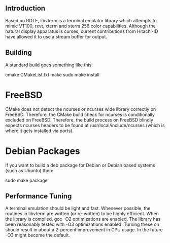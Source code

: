 ## Introduction ##

Based on ROTE, libvterm is a terminal emulator library which attempts to
mimic VT100, rxvt, xterm and xterm 256 color capabilities. Although the
natural display apparatus is curses, current contributions from Hitachi-ID
have allowed it to use a stream buffer for output.

## Building ##

A standard build goes something like this:

cmake CMakeList.txt
make
sudo make install

# FreeBSD #

CMake does not detect the ncurses or ncurses wide library correctly on
FreeBSD.  Therefore, the CMake build check for ncurses is conditionally
excluded on FreeBSD.  Therefore, the build process on FreeBSD blindly
expects ncurses headers to be found at /usr/local/include/ncurses (which
is where it gets installed via ports).

# Debian Packages #

If you want to build a deb package for Debian or Debian based systems
(such as Ubuntu) then:

sudo make package

## Performance Tuning ##

A terminal emulation should be light and fast.  Whenever possible, the
routines in libvterm are written (or re-written) to be highly efficient.
When the library is compiled, gcc -O2 optimizations are enabled.  The
library has been reasonably tested with -O3 optimizations enabled.  Turning
these on should result in about a 2-percent improvement in CPU usage.  In
the future -O3 might become the default.
